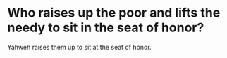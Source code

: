 # Who raises up the poor and lifts the needy to sit in the seat of honor?

Yahweh raises them up to sit at the seat of honor.
